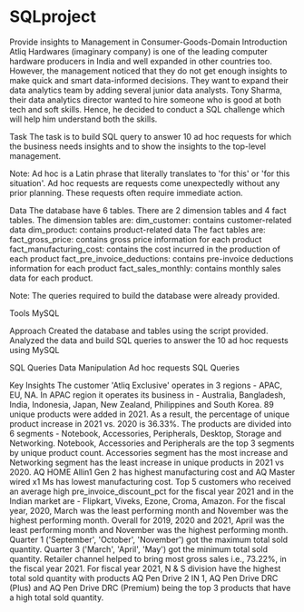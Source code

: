 # SQLproject
Provide insights to Management in Consumer-Goods-Domain
Introduction
Atliq Hardwares (imaginary company) is one of the leading computer hardware producers in India and well expanded in other countries too. However, the management noticed that they do not get enough insights to make quick and smart data-informed decisions. They want to expand their data analytics team by adding several junior data analysts. Tony Sharma, their data analytics director wanted to hire someone who is good at both tech and soft skills. Hence, he decided to conduct a SQL challenge which will help him understand both the skills.

Task
The task is to build SQL query to answer 10 ad hoc requests for which the business needs insights and to show the insights to the top-level management.


Note: Ad hoc is a Latin phrase that literally translates to 'for this' or 'for this situation'. Ad hoc requests are requests come unexpectedly without any prior planning. These requests often require immediate action.

Data
The database have 6 tables.
There are 2 dimension tables and 4 fact tables.
The dimension tables are:
dim_customer: contains customer-related data
dim_product: contains product-related data
The fact tables are:
fact_gross_price: contains gross price information for each product
fact_manufacturing_cost: contains the cost incurred in the production of each product
fact_pre_invoice_deductions: contains pre-invoice deductions information for each product
fact_sales_monthly: contains monthly sales data for each product.

Note: The queries required to build the database were already provided.

Tools
MySQL

Approach
Created the database and tables using the script provided.
Analyzed the data and build SQL queries to answer the 10 ad hoc requests using MySQL

SQL Queries
Data Manipulation
Ad hoc requests SQL Queries

Key Insights
The customer 'Atliq Exclusive' operates in 3 regions - APAC, EU, NA. In APAC region it operates its business in - Australia, Bangladesh, India, Indonesia, Japan, New Zealand, Philippines and South Korea.
89 unique products were added in 2021. As a result, the percentage of unique product increase in 2021 vs. 2020 is 36.33%.
The products are divided into 6 segments - Notebook, Accessories, Peripherals, Desktop, Storage and Networking.
Notebook, Accessories and Peripherals are the top 3 segments by unique product count.
Accessories segment has the most increase and Networking segment has the least increase in unique products in 2021 vs 2020.
AQ HOME Allin1 Gen 2 has highest manufacturing cost and AQ Master wired x1 Ms has lowest manufacturing cost.
Top 5 customers who received an average high pre_invoice_discount_pct for the fiscal year 2021 and in the Indian market are - Flipkart, Viveks, Ezone, Croma, Amazon.
For the fiscal year, 2020, March was the least performing month and November was the highest performing month.
Overall for 2019, 2020 and 2021, April was the least performing month and November was the highest performing month.
Quarter 1 ('September', 'October', 'November') got the maximum total sold quantity.
Quarter 3 ('March', 'April', 'May') got the minimum total sold quantity.
Retailer channel helped to bring most gross sales i.e., 73.22%, in the fiscal year 2021.
For fiscal year 2021, N & S division have the highest total sold quantity with products AQ Pen Drive 2 IN 1, AQ Pen Drive DRC (Plus) and AQ Pen Drive DRC (Premium) being the top 3 products that have a high total sold quantity.
